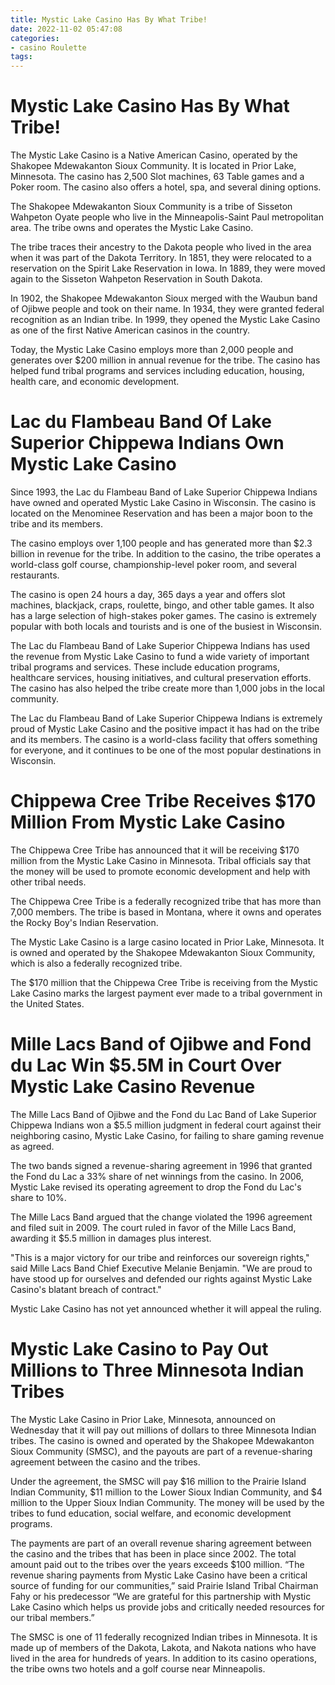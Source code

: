 ```yaml
---
title: Mystic Lake Casino Has By What Tribe!
date: 2022-11-02 05:47:08
categories:
- casino Roulette
tags:
---
```



#  Mystic Lake Casino Has By What Tribe!

The Mystic Lake Casino is a Native American Casino, operated by the Shakopee Mdewakanton Sioux Community. It is located in Prior Lake, Minnesota. The casino has 2,500 Slot machines, 63 Table games and a Poker room. The casino also offers a hotel, spa, and several dining options.

The Shakopee Mdewakanton Sioux Community is a tribe of Sisseton Wahpeton Oyate people who live in the Minneapolis-Saint Paul metropolitan area. The tribe owns and operates the Mystic Lake Casino.

The tribe traces their ancestry to the Dakota people who lived in the area when it was part of the Dakota Territory. In 1851, they were relocated to a reservation on the Spirit Lake Reservation in Iowa. In 1889, they were moved again to the Sisseton Wahpeton Reservation in South Dakota.

In 1902, the Shakopee Mdewakanton Sioux merged with the Waubun band of Ojibwe people and took on their name. In 1934, they were granted federal recognition as an Indian tribe. In 1999, they opened the Mystic Lake Casino as one of the first Native American casinos in the country.

Today, the Mystic Lake Casino employs more than 2,000 people and generates over $200 million in annual revenue for the tribe. The casino has helped fund tribal programs and services including education, housing, health care, and economic development.

#  Lac du Flambeau Band Of Lake Superior Chippewa Indians Own Mystic Lake Casino

Since 1993, the Lac du Flambeau Band of Lake Superior Chippewa Indians have owned and operated Mystic Lake Casino in Wisconsin. The casino is located on the Menominee Reservation and has been a major boon to the tribe and its members.

The casino employs over 1,100 people and has generated more than $2.3 billion in revenue for the tribe. In addition to the casino, the tribe operates a world-class golf course, championship-level poker room, and several restaurants.

The casino is open 24 hours a day, 365 days a year and offers slot machines, blackjack, craps, roulette, bingo, and other table games. It also has a large selection of high-stakes poker games. The casino is extremely popular with both locals and tourists and is one of the busiest in Wisconsin.

The Lac du Flambeau Band of Lake Superior Chippewa Indians has used the revenue from Mystic Lake Casino to fund a wide variety of important tribal programs and services. These include education programs, healthcare services, housing initiatives, and cultural preservation efforts. The casino has also helped the tribe create more than 1,000 jobs in the local community.

The Lac du Flambeau Band of Lake Superior Chippewa Indians is extremely proud of Mystic Lake Casino and the positive impact it has had on the tribe and its members. The casino is a world-class facility that offers something for everyone, and it continues to be one of the most popular destinations in Wisconsin.

#  Chippewa Cree Tribe Receives $170 Million From Mystic Lake Casino

The Chippewa Cree Tribe has announced that it will be receiving $170 million from the Mystic Lake Casino in Minnesota. Tribal officials say that the money will be used to promote economic development and help with other tribal needs.

The Chippewa Cree Tribe is a federally recognized tribe that has more than 7,000 members. The tribe is based in Montana, where it owns and operates the Rocky Boy's Indian Reservation.

The Mystic Lake Casino is a large casino located in Prior Lake, Minnesota. It is owned and operated by the Shakopee Mdewakanton Sioux Community, which is also a federally recognized tribe.

The $170 million that the Chippewa Cree Tribe is receiving from the Mystic Lake Casino marks the largest payment ever made to a tribal government in the United States.

#  Mille Lacs Band of Ojibwe and Fond du Lac Win $5.5M in Court Over Mystic Lake Casino Revenue

The Mille Lacs Band of Ojibwe and the Fond du Lac Band of Lake Superior Chippewa Indians won a $5.5 million judgment in federal court against their neighboring casino, Mystic Lake Casino, for failing to share gaming revenue as agreed.

The two bands signed a revenue-sharing agreement in 1996 that granted the Fond du Lac a 33% share of net winnings from the casino. In 2006, Mystic Lake revised its operating agreement to drop the Fond du Lac's share to 10%.

The Mille Lacs Band argued that the change violated the 1996 agreement and filed suit in 2009. The court ruled in favor of the Mille Lacs Band, awarding it $5.5 million in damages plus interest.

"This is a major victory for our tribe and reinforces our sovereign rights," said Mille Lacs Band Chief Executive Melanie Benjamin. "We are proud to have stood up for ourselves and defended our rights against Mystic Lake Casino's blatant breach of contract."

Mystic Lake Casino has not yet announced whether it will appeal the ruling.

#  Mystic Lake Casino to Pay Out Millions to Three Minnesota Indian Tribes

The Mystic Lake Casino in Prior Lake, Minnesota, announced on Wednesday that it will pay out millions of dollars to three Minnesota Indian tribes. The casino is owned and operated by the Shakopee Mdewakanton Sioux Community (SMSC), and the payouts are part of a revenue-sharing agreement between the casino and the tribes.

Under the agreement, the SMSC will pay $16 million to the Prairie Island Indian Community, $11 million to the Lower Sioux Indian Community, and $4 million to the Upper Sioux Indian Community. The money will be used by the tribes to fund education, social welfare, and economic development programs.

The payments are part of an overall revenue sharing agreement between the casino and the tribes that has been in place since 2002. The total amount paid out to the tribes over the years exceeds $100 million. “The revenue sharing payments from Mystic Lake Casino have been a critical source of funding for our communities,” said Prairie Island Tribal Chairman Fahy or his predecessor “We are grateful for this partnership with Mystic Lake Casino which helps us provide jobs and critically needed resources for our tribal members.”

The SMSC is one of 11 federally recognized Indian tribes in Minnesota. It is made up of members of the Dakota, Lakota, and Nakota nations who have lived in the area for hundreds of years. In addition to its casino operations, the tribe owns two hotels and a golf course near Minneapolis.